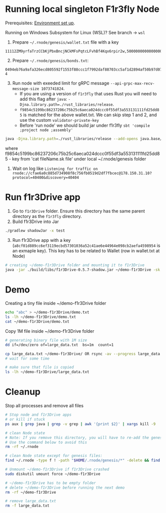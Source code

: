 # Running local singleton F1r3fly Node

Prerequisites: [Environment set up](./README.md#installation).

Running on Windows Subsystem for Linux (WSL)? See branch -> `wsl`

1. Prepare `~/.rnode/genesis/wallet.txt` file with a key

```
11112ZM9yrfaTrzCCbKjPbxBncjNCkMFsPqtcLFvhBf4Kqx6rpir2w,50000000000000000
```

2. Prepare `~/.rnode/genesis/bonds.txt`:

```
0494eb76a9afa326ecd805592f1553f88ccc1f7992daf88703cc5af1d2894af50b97d077830706dbb447b2d5d8456b1fe4d4bafe4853d544b45ac6ce9ce0684bba 4
```

3. Run node with exeeded limit for gRPC message `--api-grpc-max-recv-message-size 1073741824`. 
   - If you are using a version of `f1r3fly` that uses Rust you will need to add this flag after `java`: `-Djna.library.path=./rust_libraries/release`.
   - `f9854c5199bc86237206c75b25c6aeca024dccc0f55df3a553131111fd25dd85` is matched for the above wallet.txt. We can skip step 1 and 2, and use the custom `validator-private-key`
   - Before 'run node' we should build jar under f1r3fly
   ```sbt 'compile ;project node ;assembly'```

```sh
java -Djna.library.path=./rust_libraries/release --add-opens java.base/sun.security.util=ALL-UNNAMED --add-opens java.base/java.nio=ALL-UNNAMED --add-opens java.base/sun.nio.ch=ALL-UNNAMED -jar node/target/scala-2.12/rnode-assembly-1.0.0-SNAPSHOT.jar run -s --no-upnp --allow-private-addresses --synchrony-constraint-threshold=0.0 --validator-private-key f9854c5199bc86237206c75b25c6aeca024dccc0f55df3a553131111fd25dd85 --api-grpc-max-recv-message-size 1073741824
```

where f9854c5199bc86237206c75b25c6aeca024dccc0f55df3a553131111fd25dd85 - key from 'cat fileName.sk file' under local ~/.rnode/genesis folder

1. Wait on log like ```Listening for traffic on rnode://cfae6a0c885d734908f8c756fb0519d2df7fbcec@178.150.31.10?protocol=40400&discovery=40404```

# Run f1r3Drive app

1. Go to `f1r3Drive` folder. Ensure this directory has the same parent directory as the `f1r3fly` directory.
2. Build f1r3Drive into Jar

```sh
./gradlew shadowJar -x test
```

3. Run f1r3Drive app with a key (`a8cf01d889cc6ef3119ecbd57301036a52c41ae6e44964e098cb2aefa4598954` is an exmaple key). This key has to be related to Wallet (row in wallet.txt at Node)

```sh
# creating ~/demo-f1r3Drive folder and mounting it to f1r3Drive
java -jar ./build/libs/f1r3Drive-0.5.7-shadow.jar ~/demo-f1r3Drive -sk a8cf01d889cc6ef3119ecbd57301036a52c41ae6e44964e098cb2aefa4598954 -ck ~/cipher.key -h localhost -p 40402 
```

# Demo

Creating a tiny file inside ~/demo-f1r3Drive folder

```sh
echo "abc" > ~/demo-f1r3Drive/demo.txt
ls -lh ~/demo-f1r3Drive/demo.txt
cat ~/demo-f1r3Drive/demo.txt
```

Copy 1M file inside ~/demo-f1r3Drive folder

```sh
# generating binary file with 1M size
dd if=/dev/zero of=large_data.txt  bs=1m  count=1

cp large_data.txt ~/demo-f1r3Drive/ OR rsync -av --progress large_data.txt ./demo-f1r3Drive (here more logs)
# wait for some time

# make sure that file is copied
ls -lh ~/demo-f1r3Drive/large_data.txt
```

# Cleanup

Stop all processes and remove all files

```sh
# Stop node and f1r3Drive apps
# or kill if stuck
ps aux | grep java | grep -v grep | awk '{print $2}' | xargs kill -9

# clean Node state
# Note: If you remove this directory, you will have to re-add the genesis files.
# Use the command below to avoid this
rm -rf ~/.rnode

# clean Node state except for genesis files:
find ~/.rnode -type f ! -path "$HOME/.rnode/genesis/*" -delete && find ~/.rnode -mindepth 1 -maxdepth 1 -type d ! -name "genesis" -exec rm -rf {} +

# Unmount ~/demo-f1r3Drive if f1r3Drive crashed
sudo diskutil umount force ~/demo-f1r3Drive

# ~/demo-f1r3Drive has to be empty folder
# delete ~/demo-f1r3Drive before running the next demo
rm -rf ~/demo-f1r3Drive

# remove large_data.txt
rm -f large_data.txt
```
